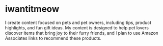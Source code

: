 # iwantitmeow
I create content focused on pets and pet owners, including tips, product highlights, and fun gift ideas. My content is designed to help pet lovers discover items that bring joy to their furry friends, and I plan to use Amazon Associates links to recommend these products.
